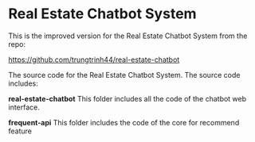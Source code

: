 # Real Estate Chatbot System

This is the improved version for the Real Estate Chatbot System from the repo:

https://github.com/trungtrinh44/real-estate-chatbot

The source code for the Real Estate Chatbot System.
The source code includes:

**real-estate-chatbot**
This folder includes all the code of the chatbot web interface.

**frequent-api**
This folder includes the code of the core for recommend feature
